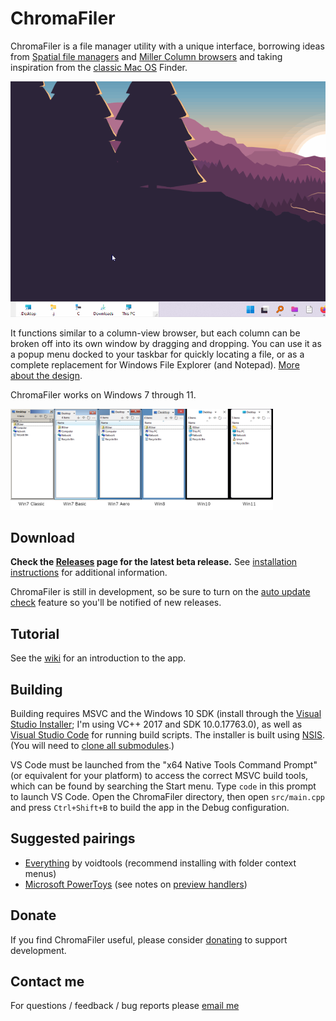 # ChromaFiler

ChromaFiler is a file manager utility with a unique interface, borrowing ideas from [Spatial file managers](https://en.wikipedia.org/wiki/Spatial_file_manager) and [Miller Column browsers](https://en.wikipedia.org/wiki/Miller_columns) and taking inspiration from the [classic Mac OS](https://en.wikipedia.org/wiki/Classic_Mac_OS) Finder.

<img src="demo.gif" width="706" alt="An animation demonstrating folder navigation using ChromaFiler">

It functions similar to a column-view browser, but each column can be broken off into its own window by dragging and dropping. You can use it as a popup menu docked to your taskbar for quickly locating a file, or as a complete replacement for Windows File Explorer (and Notepad). [More about the design](https://github.com/vanjac/chromafiler/wiki/Spatial-Orientation).

ChromaFiler works on Windows 7 through 11.

<img src="screenshot-comparison.png" width="420" alt="Sequence of ChromaFiler windows for each version of Windows">

## Download

**Check the [Releases](https://github.com/vanjac/chromafiler/releases) page for the latest beta release.** See [installation instructions](https://github.com/vanjac/chromafiler/wiki/Installation) for additional information.

ChromaFiler is still in development, so be sure to turn on the [auto update check](https://github.com/vanjac/chromafiler/wiki/Settings#updateabout) feature so you'll be notified of new releases.

## Tutorial

See the [wiki](https://github.com/vanjac/chromafiler/wiki/Tutorial) for an introduction to the app.

## Building

Building requires MSVC and the Windows 10 SDK (install through the [Visual Studio Installer](https://visualstudio.microsoft.com/downloads/); I'm using VC++ 2017 and SDK 10.0.17763.0), as well as [Visual Studio Code](https://code.visualstudio.com/) for running build scripts. The installer is built using [NSIS](https://nsis.sourceforge.io/Main_Page). (You will need to [clone all submodules](https://git-scm.com/book/en/v2/Git-Tools-Submodules#_cloning_submodules).)

VS Code must be launched from the "x64 Native Tools Command Prompt" (or equivalent for your platform) to access the correct MSVC build tools, which can be found by searching the Start menu. Type `code` in this prompt to launch VS Code. Open the ChromaFiler directory, then open `src/main.cpp` and press `Ctrl+Shift+B` to build the app in the Debug configuration.

## Suggested pairings

- [Everything](https://www.voidtools.com/) by voidtools (recommend installing with folder context menus)
- [Microsoft PowerToys](https://github.com/microsoft/PowerToys) (see notes on [preview handlers](https://github.com/vanjac/chromafiler/wiki/Preview-Handlers))

## Donate

If you find ChromaFiler useful, please consider [donating](https://chroma.zone/donate) to support development.

## Contact me

For questions / feedback / bug reports please [email me](https://chroma.zone/contact)
